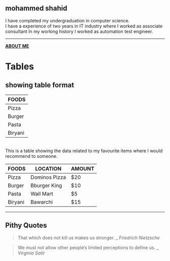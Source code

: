 ## mohammed shahid

I have completed my undergraduation in computer science.<br>
I have a experience of two years in IT industry where I worked as associate consultant 
In my working history I worked as automation test engineer.<br>

---

**[ABOUT ME](AboutMe.md)**

# Tables

## showing table format

|FOODS|
|---|
|Pizza|
|Burger|
|Pasta|
|Biryani|

<br>
This is a table showing the data related to my favourite items 
where I would recommend to someone.

|FOODS|LOCATION|AMOUNT|
|---|---|---|
|Pizza|Dominos Pizza|$20|
|Burger|Bburger King|$10|
|Pasta|Wall Mart|$5|
|Biryani|Bawarchi|$15|

*** 

## Pithy Quotes

> That which does not kill us makes us stronger.
_ *Friedrich Nietzsche*

> We must not allow other people’s limited perceptions to define us.
_ *Virginia Satir*


